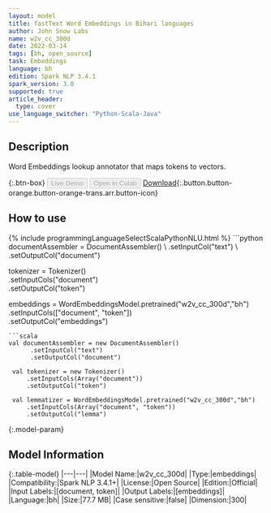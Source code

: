 ```yaml
---
layout: model
title: fastText Word Embeddings in Bihari languages
author: John Snow Labs
name: w2v_cc_300d
date: 2022-03-14
tags: [bh, open_source]
task: Embeddings
language: bh
edition: Spark NLP 3.4.1
spark_version: 3.0
supported: true
article_header:
  type: cover
use_language_switcher: "Python-Scala-Java"
---
```


## Description

Word Embeddings lookup annotator that maps tokens to vectors.

{:.btn-box}
<button class="button button-orange" disabled>Live Demo</button>
<button class="button button-orange" disabled>Open in Colab</button>
[Download](https://s3.amazonaws.com/auxdata.johnsnowlabs.com/public/models/w2v_cc_300d_bh_3.4.1_3.0_1647286940542.zip){:.button.button-orange.button-orange-trans.arr.button-icon}

## How to use



<div class="tabs-box" markdown="1">
{% include programmingLanguageSelectScalaPythonNLU.html %}
```python
documentAssembler = DocumentAssembler() \
    .setInputCol("text") \
    .setOutputCol("document")

tokenizer = Tokenizer() \
    .setInputCols("document") \
    .setOutputCol("token")
  
embeddings = WordEmbeddingsModel.pretrained("w2v_cc_300d","bh") \
    .setInputCols(["document", "token"]) \
    .setOutputCol("embeddings")
```
```scala
val documentAssembler = new DocumentAssembler() 
      .setInputCol("text") 
      .setOutputCol("document")
 
 val tokenizer = new Tokenizer() 
     .setInputCols(Array("document"))
     .setOutputCol("token")
 
 val lemmatizer = WordEmbeddingsModel.pretrained("w2v_cc_300d","bh") 
     .setInputCols(Array("document", "token")) 
     .setOutputCol("lemma")
```
</div>

{:.model-param}
## Model Information

{:.table-model}
|---|---|
|Model Name:|w2v_cc_300d|
|Type:|embeddings|
|Compatibility:|Spark NLP 3.4.1+|
|License:|Open Source|
|Edition:|Official|
|Input Labels:|[document, token]|
|Output Labels:|[embeddings]|
|Language:|bh|
|Size:|77.7 MB|
|Case sensitive:|false|
|Dimension:|300|